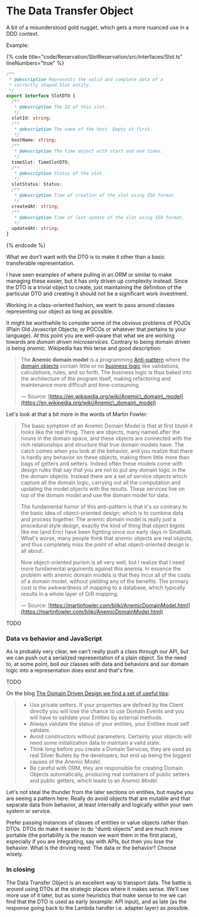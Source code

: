 # The Data Transfer Object

A bit of a misunderstood gold nugget, which gets a more nuanced use in a DDD context.

Example:

{% code title="code/Reservation/SlotReservation/src/interfaces/Slot.ts" lineNumbers="true" %}
```typescript
/**
 * @description Represents the valid and complete data of a
 * correctly shaped Slot entity.
 */
export interface SlotDTO {
  /**
   * @description The ID of this slot.
   */
  slotId: string;
  /**
   * @description The name of the host. Empty at first.
   */
  hostName: string;
  /**
   * @description The time object with start and end times.
   */
  timeSlot: TimeSlotDTO;
  /**
   * @description Status of the slot.
   */
  slotStatus: Status;
  /**
   * @description Time of creation of the slot using ISO format.
   */
  createdAt: string;
  /**
   * @description Time of last update of the slot using ISO format.
   */
  updatedAt: string;
}
```
{% endcode %}

What we don't want with the DTO is to make it other than a basic transferable representation.

I have seen examples of where pulling in an ORM or similar to make managing these easier, but it has only driven up complexity instead. Since the DTO is a trivial object to create, just maintaining the definition of the particular DTO and creating it should not be a significant work investment.

Working in a class-oriented fashion, we want to pass around classes representing our object as long as possible.

It might be worthwhile to consider some of the obvious problems of POJOs (Plain Old Javascript Objects; or POCOs or whatever that pertains to your language). At this point you are well-aware that what we are working towards are _domain driven microservices_. Contrary to being domain driven is being _anemic_. Wikipedia has this terse and good description:

> The **Anemic domain model** is a programming [Anti-pattern](https://en.wikipedia.org/wiki/Anti-pattern) where the [domain objects](https://en.wikipedia.org/wiki/Domain\_objects) contain little or no [business logic](https://en.wikipedia.org/wiki/Business\_logic) like validations, calculations, rules, and so forth. The business logic is thus baked into the architecture of the program itself, making refactoring and maintenance more difficult and time-consuming.
>
> — Source: [https://en.wikipedia.org/wiki/Anemic\_domain\_model](https://en.wikipedia.org/wiki/Anemic\_domain\_model)

Let's look at that a bit more in the words of Martin Fowler:

> The basic symptom of an Anemic Domain Model is that at first blush it looks like the real thing. There are objects, many named after the nouns in the domain space, and these objects are connected with the rich relationships and structure that true domain models have. The catch comes when you look at the behavior, and you realize that there is hardly any behavior on these objects, making them little more than bags of getters and setters. Indeed often these models come with design rules that say that you are not to put any domain logic in the the domain objects. Instead there are a set of service objects which capture all the domain logic, carrying out all the computation and updating the model objects with the results. These services live on top of the domain model and use the domain model for data.
>
> The fundamental horror of this anti-pattern is that it's so contrary to the basic idea of object-oriented design; which is to combine data and process together. The anemic domain model is really just a procedural style design, exactly the kind of thing that object bigots like me (and Eric) have been fighting since our early days in Smalltalk. What's worse, many people think that anemic objects are real objects, and thus completely miss the point of what object-oriented design is all about.
>
> Now object-oriented purism is all very well, but I realize that I need more fundamental arguments against this anemia. In essence the problem with anemic domain models is that they incur all of the costs of a domain model, without yielding any of the benefits. The primary cost is the awkwardness of mapping to a database, which typically results in a whole layer of O/R mapping.&#x20;
>
> — Source: [https://martinfowler.com/bliki/AnemicDomainModel.html](https://martinfowler.com/bliki/AnemicDomainModel.html)

TODO

### Data vs behavior and JavaScript

As is probably very clear, we can't really push a class through our API, but we can push out a serialized representation of a plain object. So the need to, at some point, boil our classes with data and behaviors and our domain logic into a representation does exist and that's fine.

TODO

On the blog [The Domain Driven Design we find a set of useful tips](https://thedomaindrivendesign.io/anemic-model/):

> * Use private setters. If your properties are defined by the Client directly you will lose the chance to use Domain Events and you will have to validate your Entities by external methods.
> * Always validate the status of your entities, your Entities must self validate.
> * Avoid constructors without parameters. Certainly your objects will need some initialization data to maintain a valid state.
> * Think long before you create a Domain Services, they are used as real Silver Bullets by the developers, but end up being the biggest causes of the _Anemic Model_.
> * Be careful with ORM, they are responsible for creating Domain Objects automatically, producing real containers of public setters and public getters, which leads to an _Anemic Model_.

Let's not steal the thunder from the later sections on entities, but maybe you are seeing a pattern here: Really do avoid objects that are mutable and that separate data from behavior, at least internally and logically within your own system or service.

Prefer passing instances of classes of entities or value objects rather than DTOs. DTOs do make it easier to do "dumb objects" and are much more portable (the portability is the reason we want them in the first place), especially if you are integrating, say with APIs, but then you lose the behavior. What is the driving need: The data or the behavior? Choose wisely.

### In closing

The Data Transfer Object is an excellent way to transport data. The battle is around using DTOs at the strategic places where it makes sense. We'll see more use of it later, but as some heuristics that make sense to me we can find that the DTO is used as early (example: API input), and as late (as the response going back to the Lambda handler i.e. adapter layer) as possible.
